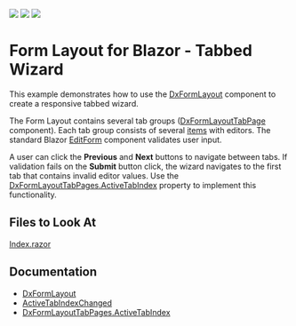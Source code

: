 <!-- default badges list -->
![](https://img.shields.io/endpoint?url=https://codecentral.devexpress.com/api/v1/VersionRange/500857088/22.1.2%2B)
[![](https://img.shields.io/badge/Open_in_DevExpress_Support_Center-FF7200?style=flat-square&logo=DevExpress&logoColor=white)](https://supportcenter.devexpress.com/ticket/details/T1094069)
[![](https://img.shields.io/badge/📖_How_to_use_DevExpress_Examples-e9f6fc?style=flat-square)](https://docs.devexpress.com/GeneralInformation/403183)
<!-- default badges end -->
# Form Layout for Blazor - Tabbed Wizard

This example demonstrates how to use the [DxFormLayout](https://docs.devexpress.com/Blazor/DevExpress.Blazor.DxFormLayout) component to create a responsive tabbed wizard. 

The Form Layout contains several tab groups ([DxFormLayoutTabPage](https://docs.devexpress.com/Blazor/DevExpress.Blazor.DxFormLayoutTabPage) component). Each tab group consists of several [items](https://docs.devexpress.com/Blazor/DevExpress.Blazor.DxFormLayoutItem) with editors. The standard Blazor [EditForm](https://docs.microsoft.com/en-us/dotnet/api/microsoft.aspnetcore.components.forms.editform?view=aspnetcore-6.0) component validates user input. 

A user can click the **Previous** and **Next** buttons to navigate between tabs. If validation fails on the **Submit** button click, the wizard navigates to the first tab that contains invalid editor values. Use the [DxFormLayoutTabPages.ActiveTabIndex](https://docs.devexpress.com/Blazor/DevExpress.Blazor.DxFormLayoutTabPages.ActiveTabIndex) property to implement this functionality. 
    

## Files to Look At

[Index.razor](https://github.com/DevExpress-Examples/Form-Layout-for-Blazor-Tabbed-Wizard/blob/22.1.2%2B/CS/TabbedLayout/Pages/Index.razor)

## Documentation

* [DxFormLayout](https://docs.devexpress.com/Blazor/DevExpress.Blazor.DxFormLayout)
* [ActiveTabIndexChanged](https://docs.devexpress.com/Blazor/DevExpress.Blazor.DxFormLayoutTabPages.ActiveTabIndexChanged)
* [DxFormLayoutTabPages.ActiveTabIndex](https://docs.devexpress.com/Blazor/DevExpress.Blazor.DxFormLayoutTabPages.ActiveTabIndex)

